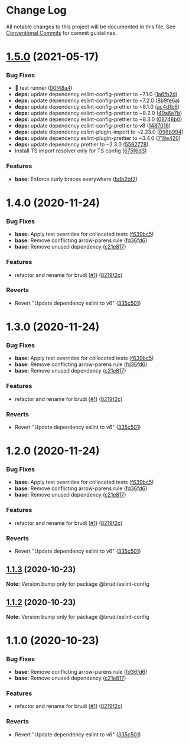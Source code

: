# Change Log

All notable changes to this project will be documented in this file.
See [Conventional Commits](https://conventionalcommits.org) for commit guidelines.

# [1.5.0](https://github.com/brudi/eslint-config/compare/@brudi/eslint-config-base@1.4.0...@brudi/eslint-config-base@1.5.0) (2021-05-17)


### Bug Fixes

* 🐛 test runner ([00f48a4](https://github.com/brudi/eslint-config/commit/00f48a4dd2cf67ca538570a805f2728279304ffc))
* **deps:** update dependency eslint-config-prettier to ~7.1.0 ([1a6fb2d](https://github.com/brudi/eslint-config/commit/1a6fb2d951fc72a8a9729a891f72cd17240a5a2f))
* **deps:** update dependency eslint-config-prettier to ~7.2.0 ([8b9fe6a](https://github.com/brudi/eslint-config/commit/8b9fe6a47a97fe149e29f5b45e6a7a176ec78359))
* **deps:** update dependency eslint-config-prettier to ~8.1.0 ([ac4d1b6](https://github.com/brudi/eslint-config/commit/ac4d1b665ec3bf01e23764d10155c895e997743c))
* **deps:** update dependency eslint-config-prettier to ~8.2.0 ([49a6e7b](https://github.com/brudi/eslint-config/commit/49a6e7b0ba2309692625f220192126837bac2fbc))
* **deps:** update dependency eslint-config-prettier to ~8.3.0 ([08748b0](https://github.com/brudi/eslint-config/commit/08748b004f2f792bab1064308d833dbc89031bf7))
* **deps:** update dependency eslint-config-prettier to v8 ([1487016](https://github.com/brudi/eslint-config/commit/1487016b2c93517cfa5db566741eea2e23677fdb))
* **deps:** update dependency eslint-plugin-import to ~2.23.0 ([098b994](https://github.com/brudi/eslint-config/commit/098b99416a047385c4deb20dcb270c232f54c6d4))
* **deps:** update dependency eslint-plugin-prettier to ~3.4.0 ([719e420](https://github.com/brudi/eslint-config/commit/719e4201117b9e98e5dc1bbff7feb0ffaad41d13))
* **deps:** update dependency prettier to ~2.3.0 ([5592778](https://github.com/brudi/eslint-config/commit/5592778325ba6209467bcbabeaa2506337af012e))
* Install TS import resolver only for TS config ([675f6d3](https://github.com/brudi/eslint-config/commit/675f6d37484f82e99b1adfe7d35ee19c226b4f09))


### Features

* **base:** Enforce curly braces everywhere ([bdb2bf2](https://github.com/brudi/eslint-config/commit/bdb2bf27cde59307c41b286a3742a38b7a451306))





# 1.4.0 (2020-11-24)


### Bug Fixes

* **base:** Apply test overrides for collocated tests ([f639bc5](https://github.com/brudi/eslint-config/commit/f639bc51de17a00dc9c7968cbd0e21276de236ca))
* **base:** Remove conflicting arrow-parens rule ([fd36fd6](https://github.com/brudi/eslint-config/commit/fd36fd6041191608ed79efaaa6b0b806ce100ea7))
* **base:** Remove unused dependency ([c21e817](https://github.com/brudi/eslint-config/commit/c21e817e4d64e552ecf7251f63f4605c4c3d401b))


### Features

* refactor and rename for brudi ([#1](https://github.com/brudi/eslint-config/issues/1)) ([8219f2c](https://github.com/brudi/eslint-config/commit/8219f2cf169096344f1fe36c317fc48b41abe29b))


### Reverts

* Revert "Update dependency eslint to v6" ([335c501](https://github.com/brudi/eslint-config/commit/335c50104de590c5f1ca3defe7377027b61f6bc0))





# 1.3.0 (2020-11-24)


### Bug Fixes

* **base:** Apply test overrides for collocated tests ([f639bc5](https://github.com/brudi/eslint-config/commit/f639bc51de17a00dc9c7968cbd0e21276de236ca))
* **base:** Remove conflicting arrow-parens rule ([fd36fd6](https://github.com/brudi/eslint-config/commit/fd36fd6041191608ed79efaaa6b0b806ce100ea7))
* **base:** Remove unused dependency ([c21e817](https://github.com/brudi/eslint-config/commit/c21e817e4d64e552ecf7251f63f4605c4c3d401b))


### Features

* refactor and rename for brudi ([#1](https://github.com/brudi/eslint-config/issues/1)) ([8219f2c](https://github.com/brudi/eslint-config/commit/8219f2cf169096344f1fe36c317fc48b41abe29b))


### Reverts

* Revert "Update dependency eslint to v6" ([335c501](https://github.com/brudi/eslint-config/commit/335c50104de590c5f1ca3defe7377027b61f6bc0))





# 1.2.0 (2020-11-24)


### Bug Fixes

* **base:** Apply test overrides for collocated tests ([f639bc5](https://github.com/brudi/eslint-config/commit/f639bc51de17a00dc9c7968cbd0e21276de236ca))
* **base:** Remove conflicting arrow-parens rule ([fd36fd6](https://github.com/brudi/eslint-config/commit/fd36fd6041191608ed79efaaa6b0b806ce100ea7))
* **base:** Remove unused dependency ([c21e817](https://github.com/brudi/eslint-config/commit/c21e817e4d64e552ecf7251f63f4605c4c3d401b))


### Features

* refactor and rename for brudi ([#1](https://github.com/brudi/eslint-config/issues/1)) ([8219f2c](https://github.com/brudi/eslint-config/commit/8219f2cf169096344f1fe36c317fc48b41abe29b))


### Reverts

* Revert "Update dependency eslint to v6" ([335c501](https://github.com/brudi/eslint-config/commit/335c50104de590c5f1ca3defe7377027b61f6bc0))





## [1.1.3](https://github.com/brudi/eslint-config/compare/@brudi/eslint-config@1.1.2...@brudi/eslint-config@1.1.3) (2020-10-23)

**Note:** Version bump only for package @brudi/eslint-config





## [1.1.2](https://github.com/brudi/eslint-config/compare/@brudi/eslint-config@1.1.0...@brudi/eslint-config@1.1.2) (2020-10-23)

**Note:** Version bump only for package @brudi/eslint-config





# 1.1.0 (2020-10-23)


### Bug Fixes

* **base:** Remove conflicting arrow-parens rule ([fd36fd6](https://github.com/brudi/eslint-config/commit/fd36fd6041191608ed79efaaa6b0b806ce100ea7))
* **base:** Remove unused dependency ([c21e817](https://github.com/brudi/eslint-config/commit/c21e817e4d64e552ecf7251f63f4605c4c3d401b))


### Features

* refactor and rename for brudi ([#1](https://github.com/brudi/eslint-config/issues/1)) ([8219f2c](https://github.com/brudi/eslint-config/commit/8219f2cf169096344f1fe36c317fc48b41abe29b))


### Reverts

* Revert "Update dependency eslint to v6" ([335c501](https://github.com/brudi/eslint-config/commit/335c50104de590c5f1ca3defe7377027b61f6bc0))
